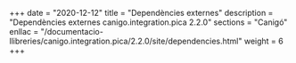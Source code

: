 +++
date        = "2020-12-12"
title       = "Dependències externes"
description = "Dependències externes canigo.integration.pica 2.2.0"
sections    = "Canigó"
enllac		= "/documentacio-llibreries/canigo.integration.pica/2.2.0/site/dependencies.html"
weight		= 6
+++
